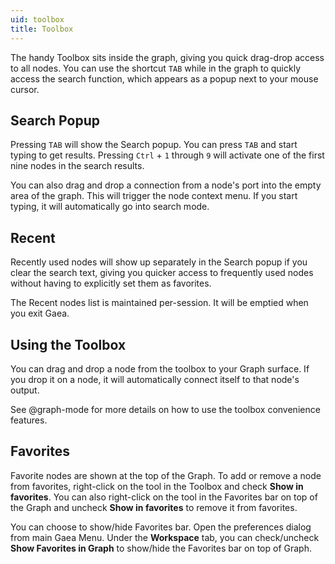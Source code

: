 ```yaml
---
uid: toolbox
title: Toolbox
---
```


The handy Toolbox sits inside the graph, giving you quick drag-drop access to all nodes. You can use the shortcut `TAB` while in the graph to quickly access the search function, which appears as a popup next to your mouse cursor.

## Search Popup
Pressing `TAB` will show the Search popup. You can press `TAB` and start typing to get results. Pressing `Ctrl` + `1` through `9` will activate one of the first nine nodes in the search results.

You can also drag and drop a connection from a node's port into the empty area of the graph. This will trigger the node context menu. If you start typing, it will automatically go into search mode.

## Recent
Recently used nodes will show up separately in the Search popup if you clear the search text, giving you quicker access to frequently used nodes without having to explicitly set them as favorites.

The Recent nodes list is maintained per-session. It will be emptied when you exit Gaea.

## Using the Toolbox
You can drag and drop a node from the toolbox to your Graph surface. If you drop it on a node, it will automatically connect itself to that node's output.

See @graph-mode for more details on how to use the toolbox convenience features.

## Favorites
Favorite nodes are shown at the top of the Graph. To add or remove a node from favorites, right-click on the tool in the Toolbox and check **Show in favorites**. You can also right-click on the tool in the Favorites bar on top of the Graph and uncheck **Show in favorites** to remove it from favorites.

You can choose to show/hide Favorites bar. Open the preferences dialog from main Gaea Menu. Under the **Workspace** tab, you can check/uncheck **Show Favorites in Graph** to show/hide the Favorites bar on top of Graph.
